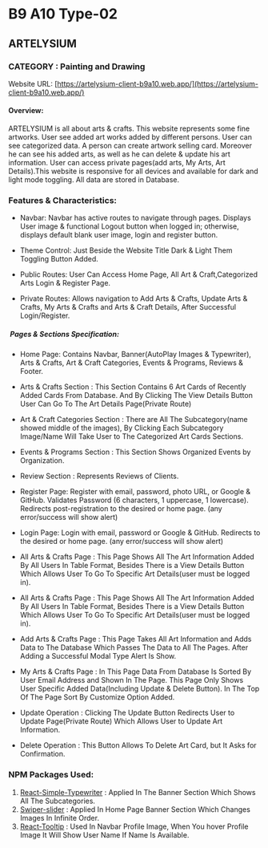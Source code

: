 # B9 A10 Type-02

## ARTELYSIUM

### CATEGORY : Painting and Drawing

Website URL: [https://artelysium-client-b9a10.web.app/](https://artelysium-client-b9a10.web.app/)

#### Overview:
ARTELYSIUM is all about arts & crafts. This website represents some fine artworks. User see added art works added by different persons. User can see categorized data. A person can create artwork selling card. Moreover he can see his added arts, as well as he can delete & update his art information. User can access private pages(add arts, My Arts, Art Details).This website is responsive for all devices and available for dark and light mode toggling. All data are stored in Database. 

### Features & Characteristics:

- Navbar: Navbar has active routes to navigate through pages. Displays User image & functional Logout button when logged in; otherwise, displays default blank user image, login and register button.

- Theme Control: Just Beside the Website Title Dark & Light Them Toggling Button Added. 

- Public Routes: User Can Access Home Page, All Art & Craft,Categorized Arts Login & Register Page.

- Private Routes: Allows navigation to Add Arts & Crafts, Update Arts & Crafts, My Arts & Crafts and Arts & Craft Details, After Successful Login/Register.

#####  Pages & Sections Specification: 

- Home Page: Contains Navbar, Banner(AutoPlay Images & Typewriter), Arts & Crafts, Art & Craft Categories, Events & Programs, Reviews & Footer.

- Arts & Crafts Section : This Section Contains 6 Art Cards of Recently Added Cards From Database. And By Clicking The View Details Button User Can Go To The Art Details Page(Private Route)

- Art & Craft Categories Section : There are All The Subcategory(name showed middle of the images), By Clicking Each Subcategory Image/Name Will Take User to The Categorized Art Cards Sections.

- Events & Programs Section : This Section Shows Organized Events by Organization.

- Review Section : Represents Reviews of Clients.

- Register Page: Register with email, password, photo URL, or Google & GitHub. Validates Password (6 characters, 1 uppercase, 1 lowercase). Redirects post-registration to the desired or home page. (any error/success will show alert)

- Login Page: Login with email, password or Google & GitHub. Redirects to the desired or home page. (any error/success will show alert)

- All Arts & Crafts Page : This Page Shows All The Art Information Added By All Users In Table Format, Besides There is a View Details Button Which Allows User To Go To Specific Art Details(user must be logged in).

- All Arts & Crafts Page : This Page Shows All The Art Information Added By All Users In Table Format, Besides There is a View Details Button Which Allows User To Go To Specific Art Details(user must be logged in).

- Add Arts & Crafts Page : This Page Takes All Art Information and Adds Data to The Database Which Passes The Data to All The Pages. After Adding a Successful Modal Type Alert Is Show.

- My Arts & Crafts Page : In This Page Data From Database Is Sorted By User Email Address and Shown In The Page. This Page Only Shows User Specific Added Data(Including Update & Delete Button). In The Top Of The Page Sort By Customize Option Added.

- Update Operation : Clicking The Update Button Redirects User to Update Page(Private Route) Which Allows User to Update Art Information.

- Delete Operation : This Button Allows To Delete Art Card, but It Asks for Confirmation. 


### NPM Packages Used:

1. [React-Simple-Typewriter](https://www.npmjs.com/package/react-simple-typewriter) : Applied In The Banner Section Which Shows All The Subcategories.
2. [Swiper-slider](https://swiperjs.com/) : Applied In Home Page Banner Section Which Changes Images In Infinite Order.
3. [React-Tooltip](https://react-tooltip.com/) : Used In Navbar Profile Image, When You hover Profile Image It Will Show User Name If Name Is Available.